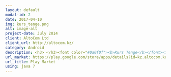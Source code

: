 ```yaml
---
layout: default
modal-id: 2
date: 2017-04-10
img: kurs_tenge.png
alt: image-alt
project-date: July 2014
client: AltoCom Ltd
client_url: http://altocom.kz/
category: Android
description: <h3> </h3><font color="#0a0f0f"><b>Kurs Tenge</b></font><font color="#334d4d"> is a simple application which shows up-to-the-minute exchange rates, historical charts and includes a rates calculator. This app was the first application which I shipped to the market. <br/> <h4>Technical description.</h4> This application was written in 1 day as part of the company's internal hackathon. It parses rss feed(in xml) provided by api , writes new rates to file and finally present them to user.<br/><br/> At the time when I was developing this app I had no idea that magical tools like reactive programming(rxJava) and retrofit with GSONs are exist(forgive me this please I was early-junior), but I remember that I tried to follow MVC pattern. So, an activity is my controller, rates are models and views are fragments.</p> To show smooth history rates diagram all calculations are done in AsynkTask(now I know that there are better ways for this). </font>
url_market: https://play.google.com/store/apps/details?id=kz.altocom.kurs_tenge
url_title: Play Market
using: java 7
---
```

